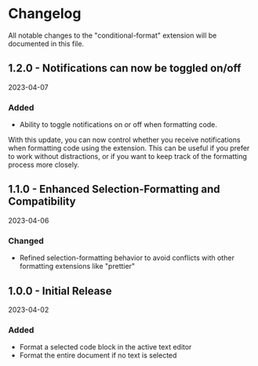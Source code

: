 # Changelog

All notable changes to the "conditional-format" extension will be documented in this file.

## **1.2.0 - Notifications can now be toggled on/off**
2023-04-07
### **Added**
- Ability to toggle notifications on or off when formatting code.

With this update, you can now control whether you receive notifications when formatting code using the extension. This can be useful if you prefer to work without distractions, or if you want to keep track of the formatting process more closely.
## **1.1.0 - Enhanced Selection-Formatting and Compatibility**
2023-04-06
### **Changed**
- Refined selection-formatting behavior to avoid conflicts with other formatting extensions like "prettier"
## **1.0.0 - Initial Release**
2023-04-02
### **Added**
- Format a selected code block in the active text editor
- Format the entire document if no text is selected
